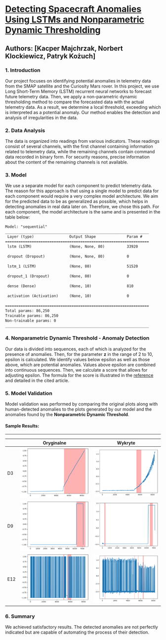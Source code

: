 # [Detecting Spacecraft Anomalies Using LSTMs and Nonparametric Dynamic Thresholding](https://arxiv.org/pdf/1802.04431.pdf)

## Authors: [Kacper Majchrzak, Norbert Klockiewicz, Patryk Kożuch]

### 1. Introduction

Our project focuses on identifying potential anomalies in telemetry data from the SMAP satellite and the Curiosity Mars rover. In this project, we use Long Short-Term Memory (LSTM) recurrent neural networks to forecast future telemetry data. Then, we apply a non-parametric dynamic thresholding method to compare the forecasted data with the actual telemetry data. As a result, we determine a local threshold, exceeding which is interpreted as a potential anomaly. Our method enables the detection and analysis of irregularities in the data.

### 2. Data Analysis

The data is organized into readings from various indicators. These readings consist of several channels, with the first channel containing information related to telemetry data, while the remaining channels contain command data recorded in binary form. For security reasons, precise information about the content of the remaining channels is not available.

### 3. Model

We use a separate model for each component to predict telemetry data. The reason for this approach is that using a single model to predict data for each component would require a very complex model architecture. We aim for the predicted data to be as generalized as possible, which helps in detecting anomalies in real data later on. Therefore, we chose this path. For each component, the model architecture is the same and is presented in the table below:

```
Model: "sequential"
_________________________________________________________________
 Layer (type)                Output Shape              Param #
=================================================================
 lstm (LSTM)                 (None, None, 80)          33920

 dropout (Dropout)           (None, None, 80)          0

 lstm_1 (LSTM)               (None, 80)                51520

 dropout_1 (Dropout)         (None, 80)                0

 dense (Dense)               (None, 10)                810

 activation (Activation)     (None, 10)                0

=================================================================
Total params: 86,250
Trainable params: 86,250
Non-trainable params: 0
_________________________________________________________________
```

### 4. Nonparametric Dynamic Threshold - Anomaly Detection

Our data is divided into sequences, each of which is analyzed for the presence of anomalies. Then, for the parameter **z** in the range of 2 to 10, epsilon is calculated. We identify values below epsilon as well as those above, which are potential anomalies. Values above epsilon are combined into continuous sequences. Then, we calculate a score that allows for adjusting epsilon. The formula for the score is illustrated in the [reference](https://arxiv.org/pdf/1802.04431.pdf) and detailed in the cited article.

### 5. Model Validation

Model validation was performed by comparing the original plots along with human-detected anomalies to the plots generated by our model and the anomalies found by the **Nonparametric Dynamic Threshold**.

#### Sample Results:

---

|     | Oryginalne                            | Wykryte                            |
| --- | ------------------------------------- | ---------------------------------- |
| D3  | ![Oryginalne D3](images/d3-org.png)   | ![Wykryte D3](images/d3-wyk.png)   |
| D9  | ![Oryginalne D9](images/d9-org.png)   | ![Wykryte D9](images/d9-wyk.png)   |
| E12 | ![Oryginalne E12](images/e12-org.png) | ![Wykryte E12](images/e12-wyk.png) |

### 6. Summary

We achieved satisfactory results. The detected anomalies are not perfectly indicated but are capable of automating the process of their detection.
